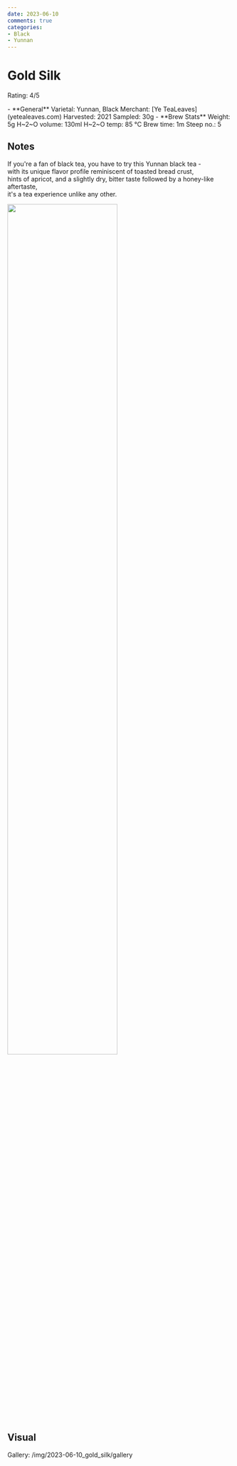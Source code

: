 ```yaml
---
date: 2023-06-10
comments: true
categories:
- Black
- Yunnan
---
```

# Gold Silk

Rating: 4/5

<div class="grid cards" markdown>
- **General**  
Varietal:  Yunnan, Black   
Merchant:  [Ye TeaLeaves](yetealeaves.com)    
Harvested: 2021    
Sampled: 30g   
- **Brew Stats**  
Weight: 5g  
H~2~O volume: 130ml    
H~2~O temp: 85 °C   
Brew time: 1m   
Steep no.: 5  
</div>

## Notes
If you're a fan of black tea, you have to try this Yunnan black tea -  
with its unique flavor profile reminiscent of toasted bread crust,   
hints of apricot, and a slightly dry, bitter taste followed by a honey-like aftertaste,  
it's a tea experience unlike any other.

<img src="/img/2023-06-10_gold_silk/wheel.svg" width="70%"></img>
<!-- more -->

## Visual

Gallery: /img/2023-06-10_gold_silk/gallery



